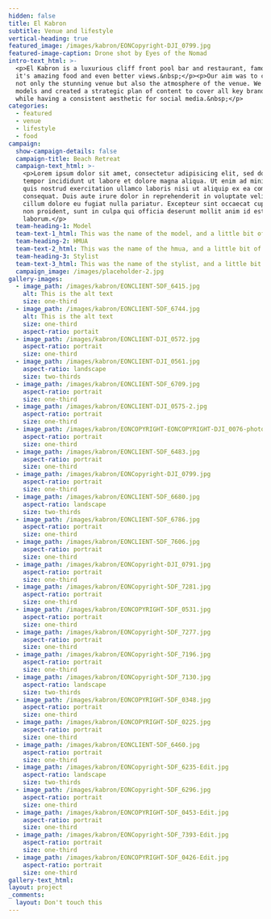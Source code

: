 ```yaml
---
hidden: false
title: El Kabron
subtitle: Venue and lifestyle
vertical-heading: true
featured_image: /images/kabron/EONCopyright-DJI_0799.jpg
featured-image-caption: Drone shot by Eyes of the Nomad
intro-text_html: >-
  <p>El Kabron is a luxurious cliff front pool bar and restaurant, famous for
  it's amazing food and even better views.&nbsp;</p><p>Our aim was to capture
  not only the stunning venue but also the atmosphere of the venue. We organised
  models and created a strategic plan of content to cover all key brand themes
  while having a consistent aesthetic for social media.&nbsp;</p>
categories:
  - featured
  - venue
  - lifestyle
  - food
campaign:
  show-campaign-details: false
  campaign-title: Beach Retreat
  campaign-text_html: >-
    <p>Lorem ipsum dolor sit amet, consectetur adipisicing elit, sed do eiusmod
    tempor incididunt ut labore et dolore magna aliqua. Ut enim ad minim veniam,
    quis nostrud exercitation ullamco laboris nisi ut aliquip ex ea commodo
    consequat. Duis aute irure dolor in reprehenderit in voluptate velit esse
    cillum dolore eu fugiat nulla pariatur. Excepteur sint occaecat cupidatat
    non proident, sunt in culpa qui officia deserunt mollit anim id est
    laborum.</p>
  team-heading-1: Model
  team-text-1_html: This was the name of the model, and a little bit of a blurb about her.
  team-heading-2: HMUA
  team-text-2_html: This was the name of the hmua, and a little bit of a blurb about her.
  team-heading-3: Stylist
  team-text-3_html: This was the name of the stylist, and a little bit of a blurb about her.
  campaign_image: /images/placeholder-2.jpg
gallery-images:
  - image_path: /images/kabron/EONCLIENT-5DF_6415.jpg
    alt: This is the alt text
    size: one-third
  - image_path: /images/kabron/EONCLIENT-5DF_6744.jpg
    alt: This is the alt text
    size: one-third
    aspect-ratio: portait
  - image_path: /images/kabron/EONCLIENT-DJI_0572.jpg
    aspect-ratio: portrait
    size: one-third
  - image_path: /images/kabron/EONCLIENT-DJI_0561.jpg
    aspect-ratio: landscape
    size: two-thirds
  - image_path: /images/kabron/EONCLIENT-5DF_6709.jpg
    aspect-ratio: portrait
    size: one-third
  - image_path: /images/kabron/EONCLIENT-DJI_0575-2.jpg
    aspect-ratio: portrait
    size: one-third
  - image_path: /images/kabron/EONCOPYRIGHT-EONCOPYRIGHT-DJI_0076-photoshop.jpg
    aspect-ratio: portrait
    size: one-third
  - image_path: /images/kabron/EONCLIENT-5DF_6483.jpg
    aspect-ratio: portrait
    size: one-third
  - image_path: /images/kabron/EONCopyright-DJI_0799.jpg
    aspect-ratio: portrait
    size: one-third
  - image_path: /images/kabron/EONCLIENT-5DF_6680.jpg
    aspect-ratio: landscape
    size: two-thirds
  - image_path: /images/kabron/EONCLIENT-5DF_6786.jpg
    aspect-ratio: portrait
    size: one-third
  - image_path: /images/kabron/EONCLIENT-5DF_7606.jpg
    aspect-ratio: portrait
    size: one-third
  - image_path: /images/kabron/EONCopyright-DJI_0791.jpg
    aspect-ratio: portrait
    size: one-third
  - image_path: /images/kabron/EONCopyright-5DF_7281.jpg
    aspect-ratio: portrait
    size: one-third
  - image_path: /images/kabron/EONCOPYRIGHT-5DF_0531.jpg
    aspect-ratio: portrait
    size: one-third
  - image_path: /images/kabron/EONCopyright-5DF_7277.jpg
    aspect-ratio: portrait
    size: one-third
  - image_path: /images/kabron/EONCopyright-5DF_7196.jpg
    aspect-ratio: portrait
    size: one-third
  - image_path: /images/kabron/EONCopyright-5DF_7130.jpg
    aspect-ratio: landscape
    size: two-thirds
  - image_path: /images/kabron/EONCOPYRIGHT-5DF_0348.jpg
    aspect-ratio: portrait
    size: one-third
  - image_path: /images/kabron/EONCOPYRIGHT-5DF_0225.jpg
    aspect-ratio: portrait
    size: one-third
  - image_path: /images/kabron/EONCLIENT-5DF_6460.jpg
    aspect-ratio: portrait
    size: one-third
  - image_path: /images/kabron/EONCopyright-5DF_6235-Edit.jpg
    aspect-ratio: landscape
    size: two-thirds
  - image_path: /images/kabron/EONCopyright-5DF_6296.jpg
    aspect-ratio: portrait
    size: one-third
  - image_path: /images/kabron/EONCOPYRIGHT-5DF_0453-Edit.jpg
    aspect-ratio: portrait
    size: one-third
  - image_path: /images/kabron/EONCopyright-5DF_7393-Edit.jpg
    aspect-ratio: portrait
    size: one-third
  - image_path: /images/kabron/EONCOPYRIGHT-5DF_0426-Edit.jpg
    aspect-ratio: portrait
    size: one-third
gallery-text_html:
layout: project
_comments:
  layout: Don't touch this
---
```


